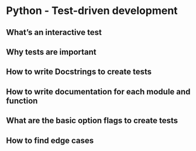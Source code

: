 # Python - Test-driven development 
## What’s an interactive test
## Why tests are important
## How to write Docstrings to create tests
## How to write documentation for each module and function
## What are the basic option flags to create tests
## How to find edge cases